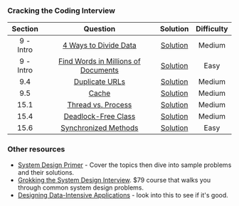 
### Cracking the Coding Interview

|  ﻿Section  |                                                                                            Question                                                                                           |                                                                              Solution                                                                              | Difficulty |
|:---------:|:---------------------------------------------------------------------------------------------------------------------------------------------------------------------------------------------:|:------------------------------------------------------------------------------------------------------------------------------------------------------------------:|:----------:|
| 9 - Intro | [4 Ways to Divide Data](https://github.com/RodneyShag/System_Design/blob/master/Questions/Cracking%20the%20Coding%20Interview/4%20Ways%20to%20Divide%20Data.md)                               | [Solution](https://github.com/RodneyShag/System_Design/blob/master/Solutions/Cracking%20the%20Coding%20Interview/4%20Ways%20to%20Divide%20Data.md)                 |   Medium   |
| 9 - Intro | [Find Words in Millions of Documents](https://github.com/RodneyShag/System_Design/blob/master/Questions/Cracking%20the%20Coding%20Interview/Find%20Words%20in%20Millions%20of%20Documents.md) | [Solution](https://github.com/RodneyShag/System_Design/blob/master/Solutions/Cracking%20the%20Coding%20Interview/Find%20Words%20in%20Millions%20of%20Documents.md) |    Easy    |
|    9.4    | [Duplicate URLs](https://github.com/RodneyShag/System_Design/blob/master/Questions/Cracking%20the%20Coding%20Interview/Duplicate%20URLs.md)                                                   | [Solution](https://github.com/RodneyShag/System_Design/blob/master/Solutions/Cracking%20the%20Coding%20Interview/Duplicate%20URLs.md)                              |   Medium   |
|    9.5    | [Cache](https://github.com/RodneyShag/System_Design/blob/master/Questions/Cracking%20the%20Coding%20Interview/Cache.md)                                                                       | [Solution](https://github.com/RodneyShag/System_Design/blob/master/Solutions/Cracking%20the%20Coding%20Interview/Cache.md)                                         |   Medium   |
|    15.1   | [Thread vs. Process](https://github.com/RodneyShag/System_Design/blob/master/Questions/Cracking%20the%20Coding%20Interview/Thread%20vs.%20Process.md)                                         | [Solution](https://github.com/RodneyShag/System_Design/blob/master/Solutions/Cracking%20the%20Coding%20Interview/Thread%20vs.%20Process.md)                        |   Medium   |
|    15.4   | [Deadlock-Free Class](https://github.com/RodneyShag/System_Design/blob/master/Questions/Cracking%20the%20Coding%20Interview/Deadlock-Free%20Class.md)                                         | [Solution](https://github.com/RodneyShag/System_Design/blob/master/Solutions/Cracking%20the%20Coding%20Interview/Deadlock-Free%20Class.md)                         |   Medium   |
|    15.6   | [Synchronized Methods](https://github.com/RodneyShag/System_Design/blob/master/Questions/Cracking%20the%20Coding%20Interview/Synchronized%20Methods.md)                                       | [Solution](https://github.com/RodneyShag/System_Design/blob/master/Solutions/Cracking%20the%20Coding%20Interview/Synchronized%20Methods.md)                        |    Easy    |

### Other resources

- [System Design Primer](https://github.com/donnemartin/system-design-primer) - Cover the topics then dive into sample problems and their solutions.
- [Grokking the System Design Interview](https://www.educative.io/collection/5668639101419520/5649050225344512). $79 course that walks you through common system design problems.
- [Designing Data-Intensive Applications](https://www.amazon.com/Designing-Data-Intensive-Applications-Reliable-Maintainable/dp/1449373321) - look into this to see if it's good.
